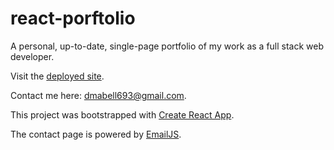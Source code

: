 # react-porftolio

A personal, up-to-date, single-page portfolio of my work as a full stack web developer. 

Visit the [deployed site](https://dmabell693.github.io/react-portfolio/#/).

Contact me here: dmabell693@gmail.com.

This project was bootstrapped with [Create React App](https://github.com/facebook/create-react-app).

The contact page is powered by [EmailJS](https://www.emailjs.com/).